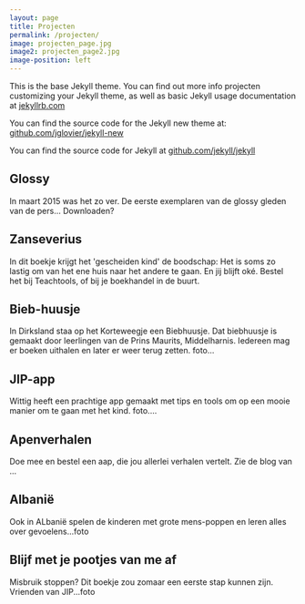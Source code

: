 ```yaml
---
layout: page
title: Projecten
permalink: /projecten/
image: projecten_page.jpg
image2: projecten_page2.jpg
image-position: left
---
```


This is the base Jekyll theme. You can find out more info projecten customizing your Jekyll theme, as well as basic Jekyll usage documentation at [jekyllrb.com](http://jekyllrb.com/)

You can find the source code for the Jekyll new theme at: [github.com/jglovier/jekyll-new](https://github.com/jglovier/jekyll-new)

You can find the source code for Jekyll at [github.com/jekyll/jekyll](https://github.com/jekyll/jekyll)

## Glossy
In maart 2015 was het zo ver. De eerste exemplaren van de glossy gleden van de pers... Downloaden?

## Zanseverius
In dit boekje krijgt het 'gescheiden kind' de boodschap: Het is soms zo lastig om van het ene huis naar het andere te gaan. En  jij blijft oké. Bestel het bij Teachtools, of bij je boekhandel in de buurt.

## Bieb-huusje
In Dirksland staa op het Korteweegje een Biebhuusje. Dat biebhuusje is gemaakt door leerlingen van de Prins Maurits, Middelharnis. Iedereen mag er boeken uithalen en later er weer terug zetten. foto...

## JIP-app
Wittig heeft een prachtige app gemaakt met tips en tools om op een mooie manier om te gaan met het kind. foto....

## Apenverhalen
Doe mee en bestel een aap, die jou allerlei verhalen vertelt. Zie de blog van ...

## Albanië
Ook in ALbanië spelen de kinderen met grote mens-poppen en leren alles over gevoelens...foto

## Blijf met je pootjes van me af
Misbruik stoppen? Dit boekje zou zomaar een eerste stap kunnen zijn.
Vrienden van JIP...foto
